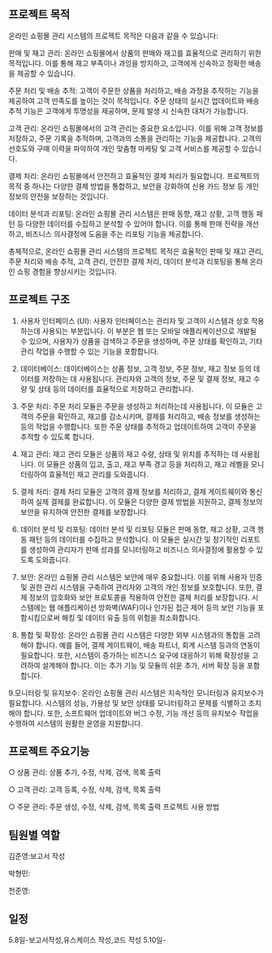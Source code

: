 ## 프로젝트 목적

온라인 쇼핑몰 관리 시스템의 프로젝트 목적은 다음과 같을 수 있습니다:

판매 및 재고 관리: 온라인 쇼핑몰에서 상품의 판매와 재고를 효율적으로 관리하기 위한 목적입니다. 이를 통해 재고 부족이나 과잉을 방지하고, 고객에게 신속하고 정확한 배송을 제공할 수 있습니다.

주문 처리 및 배송 추적: 고객이 주문한 상품을 처리하고, 배송 과정을 추적하는 기능을 제공하여 고객 만족도를 높이는 것이 목적입니다. 주문 상태의 실시간 업데이트와 배송 추적 기능은 고객에게 투명성을 제공하며, 문제 발생 시 신속한 대처가 가능합니다.

고객 관리: 온라인 쇼핑몰에서의 고객 관리는 중요한 요소입니다. 이를 위해 고객 정보를 저장하고, 주문 기록을 추적하며, 고객과의 소통을 관리하는 기능을 제공합니다. 고객의 선호도와 구매 이력을 파악하여 개인 맞춤형 마케팅 및 고객 서비스를 제공할 수 있습니다.

결제 처리: 온라인 쇼핑몰에서 안전하고 효율적인 결제 처리가 필요합니다. 프로젝트의 목적 중 하나는 다양한 결제 방법을 통합하고, 보안을 강화하여 신용 카드 정보 등 개인 정보의 안전을 보장하는 것입니다.

데이터 분석과 리포팅: 온라인 쇼핑몰 관리 시스템은 판매 동향, 재고 상황, 고객 행동 패턴 등 다양한 데이터를 수집하고 분석할 수 있어야 합니다. 이를 통해 판매 전략을 개선하고, 비즈니스 의사결정에 도움을 주는 리포팅 기능을 제공합니다.

총체적으로, 온라인 쇼핑몰 관리 시스템의 프로젝트 목적은 효율적인 판매 및 재고 관리, 주문 처리와 배송 추적, 고객 관리, 안전한 결제 처리, 데이터 분석과 리포팅을 통해 온라인 쇼핑 경험을 향상시키는 것입니다.


## 프로젝트 구조
1. 사용자 인터페이스 (UI): 사용자 인터페이스는 관리자 및 고객이 시스템과 상호 작용하는데 사용되는 부분입니다. 이 부분은 웹 또는 모바일 애플리케이션으로 개발될 수 있으며, 사용자가 상품을 검색하고 주문을 생성하며, 주문 상태를 확인하고, 기타 관리 작업을 수행할 수 있는 기능을 포함합니다.

2. 데이터베이스: 데이터베이스는 상품 정보, 고객 정보, 주문 정보, 재고 정보 등의 데이터를 저장하는 데 사용됩니다. 관리자와 고객의 정보, 주문 및 결제 정보, 재고 수량 및 상태 등의 데이터를 효율적으로 저장하고 관리합니다.

3. 주문 처리: 주문 처리 모듈은 주문을 생성하고 처리하는데 사용됩니다. 이 모듈은 고객의 주문을 확인하고, 재고를 감소시키며, 결제를 처리하고, 배송 정보를 생성하는 등의 작업을 수행합니다. 또한 주문 상태를 추적하고 업데이트하여 고객이 주문을 추적할 수 있도록 합니다.

4. 재고 관리: 재고 관리 모듈은 상품의 재고 수량, 상태 및 위치를 추적하는 데 사용됩니다. 이 모듈은 상품의 입고, 출고, 재고 부족 경고 등을 처리하고, 재고 레벨을 모니터링하여 효율적인 재고 관리를 도와줍니다.

5. 결제 처리: 결제 처리 모듈은 고객의 결제 정보를 처리하고, 결제 게이트웨이와 통신하여 실제 결제를 완료합니다. 이 모듈은 다양한 결제 방법을 지원하고, 결제 정보의 보안을 유지하여 안전한 결제를 보장합니다.

6. 데이터 분석 및 리포팅: 데이터 분석 및 리포팅 모듈은 판매 동향, 재고 상황, 고객 행동 패턴 등의 데이터를 수집하고 분석합니다. 이 모듈은 실시간 및 정기적인 리포트를 생성하여 관리자가 판매 성과를 모니터링하고 비즈니스 의사결정에 활용할 수 있도록 도와줍니다.

7. 보안: 온라인 쇼핑몰 관리 시스템은 보안에 매우 중요합니다. 이를 위해 사용자 인증 및 권한 관리 시스템을 구축하여 관리자와 고객의 개인 정보를 보호합니다. 또한, 결제 정보의 암호화와 보안 프로토콜을 적용하여 안전한 결제 처리를 보장합니다. 시스템에는 웹 애플리케이션 방화벽(WAF)이나 인가된 접근 제어 등의 보안 기능을 포함시킴으로써 해킹 및 데이터 유출 등의 위험을 최소화합니다.

8. 통합 및 확장성: 온라인 쇼핑몰 관리 시스템은 다양한 외부 시스템과의 통합을 고려해야 합니다. 예를 들어, 결제 게이트웨이, 배송 파트너, 회계 시스템 등과의 연동이 필요합니다. 또한, 시스템이 증가하는 비즈니스 요구에 대응하기 위해 확장성을 고려하여 설계해야 합니다. 이는 추가 기능 및 모듈의 쉬운 추가, 서버 확장 등을 포함합니다.

9.모니터링 및 유지보수: 온라인 쇼핑몰 관리 시스템은 지속적인 모니터링과 유지보수가 필요합니다. 시스템의 성능, 가용성 및 보안 상태를 모니터링하고 문제를 식별하고 조치해야 합니다. 또한, 소프트웨어 업데이트와 버그 수정, 기능 개선 등의 유지보수 작업을 수행하여 시스템의 원활한 운영을 지원합니다.

## 프로젝트 주요기능
○ 상품 관리: 상품 추가, 수정, 삭제, 검색, 목록 출력

○ 고객 관리: 고객 등록, 수정, 삭제, 검색, 목록 출력

○ 주문 관리: 주문 생성, 수정, 삭제, 검색, 목록 출력
프로젝트 사용 방법


## 팀원별 역할
김준영:보고서 작성

박형민:

천준영:

## 일정
5.8일-보고서작성,유스케이스 작성,코드 작성
5.10일-

